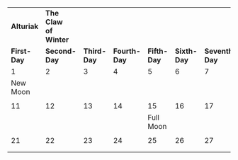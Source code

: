 |               |                                 |               |                |               |               |                 |               |               |               |
| ------------- | ------------------------------- | ------------- | -------------- | ------------- | ------------- | --------------- | ------------- | ------------- | ------------- |
| **Alturiak**  | **The Claw**  <br>**of Winter** |               |                |               |               |                 |               |               |               |
| **First-Day** | **Second-Day**                  | **Third-Day** | **Fourth-Day** | **Fifth-Day** | **Sixth-Day** | **Seventh-Day** | **Eight-Day** | **Ninth-Day** | **Tenth-Day** |
| 1             | 2                               | 3             | 4              | 5             | 6             | 7               | 8             | 9             | 10            |
| New Moon      |                                 |               |                |               |               |                 |               |               |               |
|               |                                 |               |                |               |               |                 |               |               |               |
| 11            | 12                              | 13            | 14             | 15            | 16            | 17              | 18            | 19            | 20            |
|               |                                 |               |                | Full Moon     |               |                 |               |               |               |
|               |                                 |               |                |               |               |                 |               |               |               |
| 21            | 22                              | 23            | 24             | 25            | 26            | 27              | 28            | 29            | 30            |
|               |                                 |               |                |               |               |                 |               |               |               |
|               |                                 |               |                |               |               |                 |               |               |               |